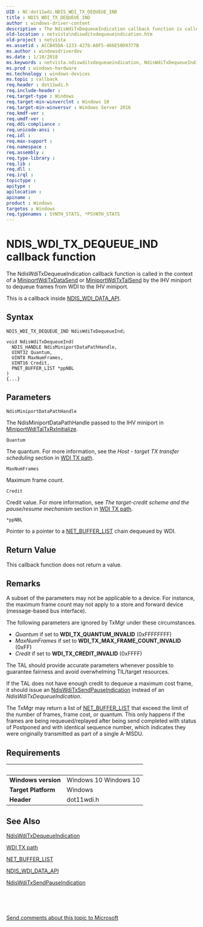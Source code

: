 ```yaml
---
UID : NC:dot11wdi.NDIS_WDI_TX_DEQUEUE_IND
title : NDIS_WDI_TX_DEQUEUE_IND
author : windows-driver-content
description : The NdisWdiTxDequeueIndication callback function is called in the context of a MiniportWdiTxDataSend or MiniportWdiTxTalSend by the IHV miniport to dequeue frames from WDI to the IHV miniport.
old-location : netvista\ndiswditxdequeueindication.htm
old-project : netvista
ms.assetid : ACCB45DA-1233-4276-A0F5-466E50D9377B
ms.author : windowsdriverdev
ms.date : 1/18/2018
ms.keywords : netvista.ndiswditxdequeueindication, NdisWdiTxDequeueIndication callback function [Network Drivers Starting with Windows Vista], NdisWdiTxDequeueIndication, NDIS_WDI_TX_DEQUEUE_IND, NDIS_WDI_TX_DEQUEUE_IND, dot11wdi/NdisWdiTxDequeueIndication
ms.prod : windows-hardware
ms.technology : windows-devices
ms.topic : callback
req.header : dot11wdi.h
req.include-header : 
req.target-type : Windows
req.target-min-winverclnt : Windows 10
req.target-min-winversvr : Windows Server 2016
req.kmdf-ver : 
req.umdf-ver : 
req.ddi-compliance : 
req.unicode-ansi : 
req.idl : 
req.max-support : 
req.namespace : 
req.assembly : 
req.type-library : 
req.lib : 
req.dll : 
req.irql : 
topictype : 
apitype : 
apilocation : 
apiname : 
product : Windows
targetos : Windows
req.typenames : SYNTH_STATS, *PSYNTH_STATS
---
```



# NDIS_WDI_TX_DEQUEUE_IND callback function
The 
  NdisWdiTxDequeueIndication callback function is called in the context of a <a href="..\dot11wdi\nc-dot11wdi-miniport_wdi_tx_data_send.md">MiniportWdiTxDataSend</a> or <a href="..\dot11wdi\nc-dot11wdi-miniport_wdi_tx_tal_send.md">MiniportWdiTxTalSend</a> by the IHV miniport to dequeue frames from WDI to the IHV miniport.

This is a callback inside <a href="..\dot11wdi\ns-dot11wdi-_ndis_wdi_data_api.md">NDIS_WDI_DATA_API</a>.

## Syntax

```
NDIS_WDI_TX_DEQUEUE_IND NdisWdiTxDequeueInd;

void NdisWdiTxDequeueInd(
  NDIS_HANDLE NdisMiniportDataPathHandle,
  UINT32 Quantum,
  UINT8 MaxNumFrames,
  UINT16 Credit,
  PNET_BUFFER_LIST *ppNBL
)
{...}
```

## Parameters

`NdisMiniportDataPathHandle`

The NdisMiniportDataPathHandle passed to the IHV miniport in <a href="..\dot11wdi\nc-dot11wdi-miniport_wdi_tal_txrx_initialize.md">MiniportWdiTalTxRxInitialize</a>.

`Quantum`

The quantum. For more information, see the <i>Host - target TX transfer scheduling</i> section in <a href="https://msdn.microsoft.com/8DF3E82E-761E-4A90-A789-1CB8EE8F0377">WDI TX path</a>.

`MaxNumFrames`

Maximum frame count.

`Credit`

Credit value. For more information, see <i>The target-credit scheme and the pause/resume mechanism</i> section in <a href="https://msdn.microsoft.com/8DF3E82E-761E-4A90-A789-1CB8EE8F0377">WDI TX path</a>.

`*ppNBL`

Pointer to a pointer to a <a href="..\ndis\ns-ndis-_net_buffer_list.md">NET_BUFFER_LIST</a> chain dequeued by WDI.


## Return Value

This callback function does not return a value.

## Remarks

A subset of the parameters may not be applicable to a device. For instance, the maximum frame count may not apply to a store and forward device (message-based bus interface).

The following parameters are ignored by TxMgr under these circumstances.
<ul>
<li><i>Quantum</i> if set to <b>WDI_TX_QUANTUM_INVALID</b> (0xFFFFFFFF)</li>
<li><i>MaxNumFrames</i> if set to <b>WDI_TX_MAX_FRAME_COUNT_INVALID</b> (0xFF)</li>
<li><i>Credit</i> if set to <b>WDI_TX_CREDIT_INVALID</b> (0xFFFF)</li>
</ul>The TAL should provide accurate parameters whenever possible to guarantee fairness and avoid overwhelming TIL/target resources.  

If the TAL does not have enough credit to dequeue a maximum cost frame, it should issue an <a href="..\dot11wdi\nc-dot11wdi-ndis_wdi_tx_send_pause_ind.md">NdisWdiTxSendPauseIndication</a> instead of an <i>NdisWdiTxDequeueIndication</i>.

The TxMgr may return a list of <a href="..\ndis\ns-ndis-_net_buffer_list.md">NET_BUFFER_LIST</a> that exceed the limit of the number of frames, frame cost, or quantum. This only happens if the frames are being requeued/replayed after being send completed with status of Postponed and with identical sequence number, which indicates they were originally transmitted as part of a single A-MSDU.

## Requirements
| &nbsp; | &nbsp; |
| ---- |:---- |
| **Windows version** | Windows 10 Windows 10 |
| **Target Platform** | Windows |
| **Header** | dot11wdi.h |

## See Also

<a href="..\dot11wdi\nc-dot11wdi-ndis_wdi_tx_dequeue_ind.md">NdisWdiTxDequeueIndication</a>

<a href="https://msdn.microsoft.com/8DF3E82E-761E-4A90-A789-1CB8EE8F0377">WDI TX path</a>

<a href="..\ndis\ns-ndis-_net_buffer_list.md">NET_BUFFER_LIST</a>

<a href="..\dot11wdi\ns-dot11wdi-_ndis_wdi_data_api.md">NDIS_WDI_DATA_API</a>

<a href="..\dot11wdi\nc-dot11wdi-ndis_wdi_tx_send_pause_ind.md">NdisWdiTxSendPauseIndication</a>

 

 

<a href="mailto:wsddocfb@microsoft.com?subject=Documentation%20feedback [netvista\netvista]:%20NDIS_WDI_TX_DEQUEUE_IND callback function%20 RELEASE:%20(1/18/2018)&amp;body=%0A%0APRIVACY STATEMENT%0A%0AWe use your feedback to improve the documentation. We don't use your email address for any other purpose, and we'll remove your email address from our system after the issue that you're reporting is fixed. While we're working to fix this issue, we might send you an email message to ask for more info. Later, we might also send you an email message to let you know that we've addressed your feedback.%0A%0AFor more info about Microsoft's privacy policy, see http://privacy.microsoft.com/en-us/default.aspx." title="Send comments about this topic to Microsoft">Send comments about this topic to Microsoft</a>